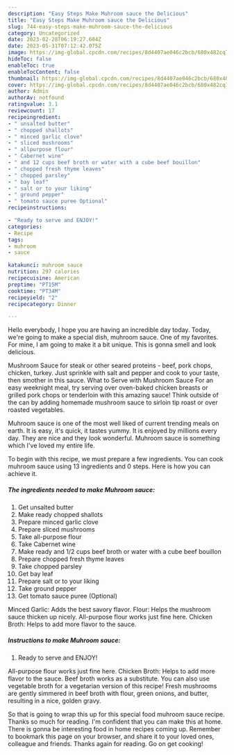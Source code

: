 ```yaml
---
description: "Easy Steps Make Muhroom sauce the Delicious"
title: "Easy Steps Make Muhroom sauce the Delicious"
slug: 744-easy-steps-make-muhroom-sauce-the-delicious
category: Uncategorized
date: 2023-02-28T06:19:27.604Z
date: 2023-05-31T07:12:42.075Z
image: https://img-global.cpcdn.com/recipes/8d4407ae046c2bcb/680x482cq70/muhroom-sauce-recipe-main-photo.jpg
hideToc: false
enableToc: true
enableTocContent: false
thumbnail: https://img-global.cpcdn.com/recipes/8d4407ae046c2bcb/680x482cq70/muhroom-sauce-recipe-main-photo.jpg
cover: https://img-global.cpcdn.com/recipes/8d4407ae046c2bcb/680x482cq70/muhroom-sauce-recipe-main-photo.jpg
author: Admin
authorAv: notfound
ratingvalue: 3.1
reviewcount: 17
recipeingredient:
- " unsalted butter"
- " chopped shallots"
- " minced garlic clove"
- " sliced mushrooms"
- " allpurpose flour"
- " Cabernet wine"
- " and 12 cups beef broth or water with a cube beef bouillon"
- " chopped fresh thyme leaves"
- " chopped parsley"
- " bay leaf"
- " salt or to your liking"
- " ground pepper"
- " tomato sauce puree Optional"
recipeinstructions:

- "Ready to serve and ENJOY!"
categories:
- Recipe
tags:
- muhroom
- sauce

katakunci: muhroom sauce 
nutrition: 297 calories
recipecuisine: American
preptime: "PT15M"
cooktime: "PT34M"
recipeyield: "2"
recipecategory: Dinner

---
```



Hello everybody, I hope you are having an incredible day today. Today, we're going to make a special dish, muhroom sauce. One of my favorites. For mine, I am going to make it a bit unique. This is gonna smell and look delicious.

Mushroom Sauce for steak or other seared proteins - beef, pork chops, chicken, turkey. Just sprinkle with salt and pepper and cook to your taste, then smother in this sauce. What to Serve with Mushroom Sauce For an easy weeknight meal, try serving over oven-baked chicken breasts or grilled pork chops or tenderloin with this amazing sauce! Think outside of the can by adding homemade mushroom sauce to sirloin tip roast or over roasted vegetables.

Muhroom sauce is one of the most well liked of current trending meals on earth. It is easy, it's quick, it tastes yummy. It is enjoyed by millions every day. They are nice and they look wonderful. Muhroom sauce is something which I've loved my entire life.


To begin with this recipe, we must prepare a few ingredients. You can cook muhroom sauce using 13 ingredients and 0 steps. Here is how you can achieve it.

<!--inarticleads1-->

##### The ingredients needed to make Muhroom sauce:

1. Get  unsalted butter
1. Make ready  chopped shallots
1. Prepare  minced garlic clove
1. Prepare  sliced mushrooms
1. Take  all-purpose flour
1. Take  Cabernet wine
1. Make ready  and 1/2 cups beef broth or water with a cube beef bouillon
1. Prepare  chopped fresh thyme leaves
1. Take  chopped parsley
1. Get  bay leaf
1. Prepare  salt or to your liking
1. Take  ground pepper
1. Get  tomato sauce puree (Optional)


Minced Garlic: Adds the best savory flavor. Flour: Helps the mushroom sauce thicken up nicely. All-purpose flour works just fine here. Chicken Broth: Helps to add more flavor to the sauce. 

<!--inarticleads2-->

##### Instructions to make Muhroom sauce:


1. Ready to serve and ENJOY!

All-purpose flour works just fine here. Chicken Broth: Helps to add more flavor to the sauce. Beef broth works as a substitute. You can also use vegetable broth for a vegetarian version of this recipe! Fresh mushrooms are gently simmered in beef broth with flour, green onions, and butter, resulting in a nice, golden gravy. 

So that is going to wrap this up for this special food muhroom sauce recipe. Thanks so much for reading. I'm confident that you can make this at home. There is gonna be interesting food in home recipes coming up. Remember to bookmark this page on your browser, and share it to your loved ones, colleague and friends. Thanks again for reading. Go on get cooking!
